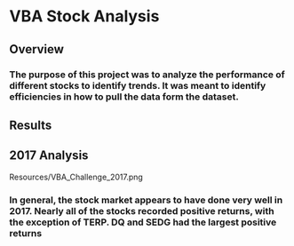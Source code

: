 # VBA Stock Analysis
## Overview
### The purpose of this project was to analyze the performance of different stocks to identify trends.  It was meant to identify efficiencies in how to pull the data form the dataset.

## Results

## 2017 Analysis
Resources/VBA_Challenge_2017.png
### In general, the stock market appears to have done very well in 2017.  Nearly all of the stocks recorded positive returns, with the exception of TERP.  DQ and SEDG had the largest positive returns
